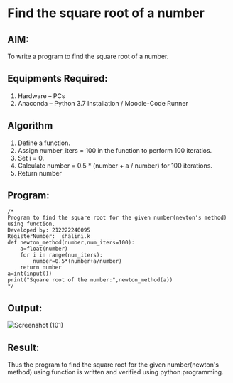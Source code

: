 # Find the square root of a number

## AIM:
To write a program to find the square root of a number.

## Equipments Required:
1. Hardware – PCs
2. Anaconda – Python 3.7 Installation / Moodle-Code Runner

## Algorithm
1. Define a function.
2. Assign number_iters = 100 in the function to perform 100 iteratios.
3. Set i = 0.
4. Calculate  number = 0.5 * (number + a / number) for 100 iterations.
5. Return number

## Program:
```
/*
Program to find the square root for the given number(newton's method) using function.
Developed by: 212222240095
RegisterNumber:  shalini.k
def newton_method(number,num_iters=100):
    a=float(number)
    for i in range(num_iters):
        number=0.5*(number+a/number)
    return number
a=int(input())
print("Square root of the number:",newton_method(a))
*/
```

## Output:
![Screenshot (101)](https://user-images.githubusercontent.com/118656529/235409043-f4950736-c024-469d-8629-d61875ba1a3f.png)



## Result:
Thus the program to find the square root for the given number(newton's method) using function is written and verified using python programming.

